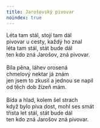 ```yaml
---
title: Jarošovský pivovar
noindex: true
---
```


Léta tam stál, stojí tam dál\
pivovar u cesty, každý ho znal\
léta tam stál, stát bude dál\
ten kdo zná Jarošov, zná pivovar.\
\
Bíla pěna, láhev orosená\
chmelový nektar já znám\
jen jsem to zkusil a jednou se napil\
od těch dob žízeň mám.\
\
Bída a hlad, kolem šel strach\
když bylo piva dost, mohl ses smát\
třista let stál, stát bude dál\
ten kdo zná Jarošov zná pivovar.